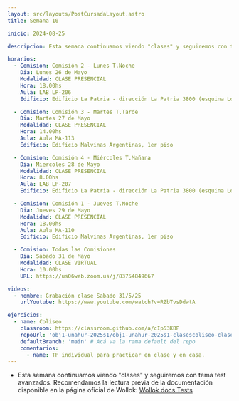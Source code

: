 ```yaml
---
layout: src/layouts/PostCursadaLayout.astro
title: Semana 10

inicio: 2024-08-25

descripcion: Esta semana continuamos viendo "clases" y seguiremos con tema test avanzados.

horarios:
  - Comision: Comisión 2 - Lunes T.Noche
    Dia: Lunes 26 de Mayo
    Modalidad: CLASE PRESENCIAL
    Hora: 18.00hs
    Aula: LAB LP-206
    Edificio: Edificio La Patria - dirección La Patria 3800 (esquina Los Toldos)

  - Comision: Comisión 3 - Martes T.Tarde
    Dia: Martes 27 de Mayo
    Modalidad: CLASE PRESENCIAL
    Hora: 14.00hs
    Aula: Aula MA-113
    Edificio: Edificio Malvinas Argentinas, 1er piso

  - Comision: Comisión 4 - Miércoles T.Mañana
    Dia: Miercoles 28 de Mayo
    Modalidad: CLASE PRESENCIAL
    Hora: 8.00hs
    Aula: LAB LP-207
    Edificio: Edificio La Patria - dirección La Patria 3800 (esquina Los Toldos)

  - Comision: Comisión 1 - Jueves T.Noche
    Dia: Jueves 29 de Mayo
    Modalidad: CLASE PRESENCIAL
    Hora: 18.00hs
    Aula: Aula MA-110
    Edificio: Edificio Malvinas Argentinas, 1er piso

  - Comision: Todas las Comisiones
    Dia: Sábado 31 de Mayo
    Modalidad: CLASE VIRTUAL
    Hora: 10.00hs
    URL: https://us06web.zoom.us/j/83754849667

videos:
  - nombre: Grabación clase Sabado 31/5/25
    urlYoutube: https://www.youtube.com/watch?v=RZbTvsDdwtA

ejercicios:
  - name: Coliseo
    classroom: https://classroom.github.com/a/cIp53KBP
    repoUrl: 'obj1-unahur-2025s1/obj1-unahur-2025s1-clasescoliseo-clasesColiseo' # Acá va la URL del repo sin el "https://github.com/"
    defaultBranch: 'main' # Acá va la rama default del repo
    comentarios:
      - name: TP individual para practicar en clase y en casa.
---
```


- Esta semana continuamos viendo "clases" y seguiremos con tema test avanzados. Recomendamos la lectura previa de la documentación disponible en la página oficial de Wollok: <a href="https://www.wollok.org/documentation/tests/" target="_blank">Wollok docs Tests</a>
